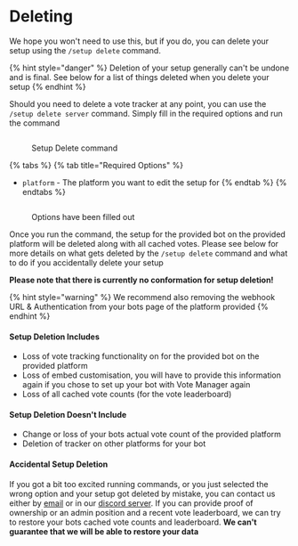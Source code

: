 # Deleting

We hope you won't need to use this, but if you do, you can delete your setup using the  `/setup delete` command.

{% hint style="danger" %}
Deletion of your setup generally can't be undone and is final. See below for a list of things deleted when you delete your setup
{% endhint %}

Should you need to delete a vote tracker at any point, you can use the `/setup delete server` command. Simply fill in the required options and run the command

<figure><img src="../.gitbook/assets/Server Delete #1.png" alt=""><figcaption><p>Setup Delete command</p></figcaption></figure>

{% tabs %}
{% tab title="Required Options" %}
* `platform` - The platform you want to edit the setup for
{% endtab %}
{% endtabs %}

<figure><img src="../.gitbook/assets/Server Delete #1.png" alt=""><figcaption><p>Options have been filled out</p></figcaption></figure>

Once you run the command, the setup for the provided bot on the provided platform will be deleted along with all cached votes. Please see below for more details on what gets deleted by the `/setup delete` command and what to do if you accidentally delete your setup

**Please note that there is currently no conformation for setup deletion!**

{% hint style="warning" %}
We recommend also removing the webhook URL & Authentication from your bots page of the platform provided
{% endhint %}

#### Setup Deletion Includes

* Loss of vote tracking functionality on for the provided bot on the provided platform
* Loss of embed customisation, you will have to provide this information again if you chose to set up your bot with Vote Manager again
* Loss of all cached vote counts (for the vote leaderboard)

#### Setup Deletion Doesn't Include&#x20;

* Change or loss of your bots actual vote count of the provided platform
* Deletion of tracker on other platforms for your bot

#### Accidental Setup Deletion

If you got a bit too excited running commands, or you just selected the wrong option and your setup got deleted by mistake, you can contact us either by [email](mailto:contact@votemanager.xyz) or in our [discord server](https://votemanager.xyz/discord). If you can provide proof of ownership or an admin position and a recent vote leaderboard,  we can try to restore your bots cached vote counts and leaderboard. **We can't guarantee that we will be able to restore your data**
